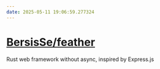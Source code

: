 ```yaml
---
date: 2025-05-11 19:06:59.277324
---
```


# [BersisSe/feather](https://github.com/BersisSe/feather)

Rust web framework without async, inspired by Express.js